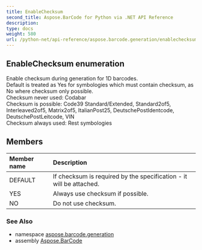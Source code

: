 ```yaml
---
title: EnableChecksum
second_title: Aspose.BarCode for Python via .NET API Reference
description: 
type: docs
weight: 580
url: /python-net/api-reference/aspose.barcode.generation/enablechecksum/
---
```


## EnableChecksum enumeration

Enable checksum during generation for 1D barcodes.<br/>        Default is treated as Yes for symbologies which must contain checksum, as No where checksum only possible.<br/>        Checksum never used: Codabar<br/>        Checksum is possible: Code39 Standard/Extended, Standard2of5, Interleaved2of5, Matrix2of5, ItalianPost25, DeutschePostIdentcode, DeutschePostLeitcode, VIN<br/>        Checksum always used: Rest symbologies

## Members
| Member name | Description |
| :- | :- |
|DEFAULT|If checksum is required by the specification - it will be attached.|
|YES|Always use checksum if possible.|
|NO|Do not use checksum.|

### See Also

* namespace [aspose.barcode.generation](/barcode/python-net/api-reference/aspose.barcode.generation/)
* assembly [Aspose.BarCode](/barcode/python-net/api-reference/)

